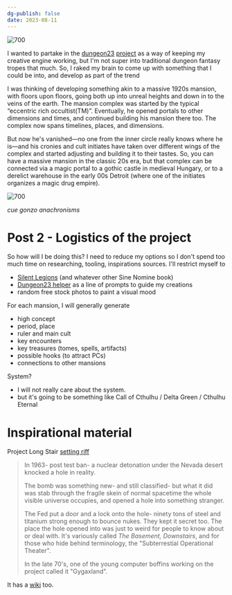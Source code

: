 ```yaml
---
dg-publish: false
date: 2023-08-11
---
```


![700](https://i.imgur.com/KXg4Hst.png)

I wanted to partake in the [dungeon23](https://gizmodo.com/dungeon23-2023-ttrpg-writing-challenge-roleplaying-game-1849930262) [project](https://itch.io/jam/dungeon23) as a way of keeping my creative engine working, but I'm not super into traditional dungeon fantasy tropes that much. So, I raked my brain to come up with something that I could be into, and develop as part of the trend

I was thinking of developing something akin to a massive 1920s mansion, with floors upon floors, going both up into unreal heights and down in to the veins of the earth. The mansion complex was started by the typical “eccentric rich occultist(TM)”. Eventually, he opened portals to other dimensions and times, and continued building his mansion there too. The complex now spans timelines, places, and dimensions.

But now he's vanished—no one from the inner circle really knows where he is—and his cronies and cult initiates have taken over different wings of the complex and started adjusting and building it to their tastes. So, you can have a massive mansion in the classic 20s era, but that complex can be connected via a magic portal to a gothic castle in medieval Hungary, or to a derelict warehouse in the early 00s Detroit (where one of the initiates organizes a magic drug empire).

![700](https://i.imgur.com/mxnxS1b.jpg)

*cue gonzo anachronisms*

# Post 2 - Logistics of the project

So how will I be doing this? I need to reduce my options so I don't spend too much time on researching, tooling, inspirations sources. I'll restrict myself to 

- [Silent Legions](https://www.drivethrurpg.com/product/145769/Silent-Legions) (and whatever other Sine Nomine book)
- [Dungeon23 helper](https://itch.io/jam/dungeon23/rate/1837124) as a line of prompts to guide my creations
- random free stock photos to paint a visual mood

For each mansion, I will generally generate

- high concept
- period, place
- ruler and main cult 
- key encounters
- key treasures (tomes, spells, artifacts)
- possible hooks (to attract PCs)
- connections to other mansions

System?

- I will not really care about the system. 
- but it's going to be something like Call of Cthulhu / Delta Green / Cthulhu Eternal

# Inspirational material

Project Long Stair [setting riff](https://forum.rpg.net/index.php?threads/setting-riff-voices-from-below-and-the-long-stairs.391379/)

> In 1963- post test ban- a nuclear detonation under the Nevada desert knocked a hole in reality.  
>   
> The bomb was something new- and still classified- but what it did was stab through the fragile skein of normal spacetime the whole visible universe occupies, and opened a hole into something stranger.  
>   
> The Fed put a door and a lock onto the hole- ninety tons of steel and titanium strong enough to bounce nukes. They kept it secret too. The place the hole opened into was just to weird for people to know about or deal with. It's variously called _The Basement,_ _Downstairs_, and for those who hide behind terminology, the "Subterrestial Operational Theater".  
>   
> In the late 70's, one of the young computer boffins working on the project called it "Gygaxland".
> 

It has a [wiki](https://voicesfrombelow.fandom.com/wiki/Project_LONG_STAIR) too.


